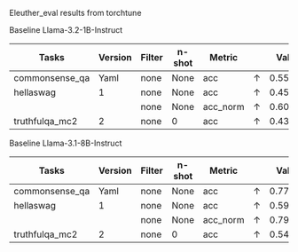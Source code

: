 Eleuther_eval results from torchtune

Baseline Llama-3.2-1B-Instruct

|    Tasks     |Version|Filter|n-shot| Metric |   |Value |   |Stderr|
|--------------|-------|------|------|--------|---|-----:|---|-----:|
|commonsense_qa|Yaml   |none  |None  |acc     |↑  |0.5536|±  |0.0142|
|hellaswag     |      1|none  |None  |acc     |↑  |0.4514|±  |0.0050|
|              |       |none  |None  |acc_norm|↑  |0.6076|±  |0.0049|
|truthfulqa_mc2|      2|none  |0     |acc     |↑  |0.4381|±  |0.0144|

Baseline Llama-3.1-8B-Instruct

|    Tasks     |Version|Filter|n-shot| Metric |   |Value |   |Stderr|
|--------------|-------|------|------|--------|---|-----:|---|-----:|
|commonsense_qa|Yaml   |none  |None  |acc     |↑  |0.7731|±  |0.0120|
|hellaswag     |      1|none  |None  |acc     |↑  |0.5913|±  |0.0049|
|              |       |none  |None  |acc_norm|↑  |0.7926|±  |0.0040|
|truthfulqa_mc2|      2|none  |0     |acc     |↑  |0.5401|±  |0.0150|
